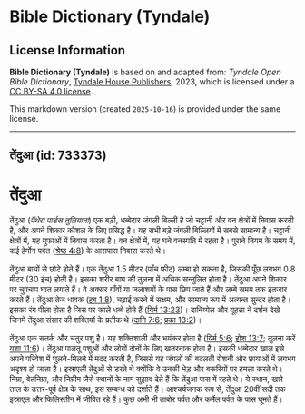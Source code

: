 # Bible Dictionary (Tyndale)

## License Information

**Bible Dictionary (Tyndale)** is based on and adapted from: _Tyndale Open Bible Dictionary_, [Tyndale House Publishers](https://tyndaleopenresources.com/), 2023, which is licensed under a [CC BY-SA 4.0 license](https://creativecommons.org/licenses/by-sa/4.0/legalcode.en).

This markdown version (created `2025-10-16`) is provided under the same license.



--------------------------------

## तेंदुआ (id: 733373)

तेंदुआ
======

तेंदुआ (*पैंथेरा पार्डस तुलियाना*) एक बड़ी, धब्बेदार जंगली बिल्ली है जो चट्टानी और वन क्षेत्रों में निवास करती है, और अपने शिकार कौशल के लिए प्रसिद्ध है। यह सभी बड़े जंगली बिल्लियों में सबसे सामान्य है। चट्टानी क्षेत्रों में, यह गुफाओं में निवास करता है। वन क्षेत्रों में, यह घने वनस्पति में रहता है। पुराने नियम के समय में, कई हेर्मोन पर्वत ([श्रेष्ठ 4:8](https://ref.ly/Song4:8)) के आसपास निवास करते थे।

तेंदुआ बाघों से छोटे होते हैं। एक तेंदुआ 1\.5 मीटर (पाँच फीट) लम्बा हो सकता है, जिसकी पूँछ लगभग 0\.8 मीटर (30 इंच) होती है। इसका शरीर बाघ की तुलना में अधिक सन्तुलित होता है। तेंदुआ अपने शिकार पर चुपचाप घात लगाते हैं। वे अक्सर गाँवों या जलाशयों के पास छिप जाते हैं और लम्बे समय तक इंतजार करते हैं। तेंदुआ तेज धावक ([हब 1:8](https://ref.ly/Hab1:8)), चढ़ाई करने में सक्षम, और सामान्य रूप में अत्यन्त सुन्दर होता है। इसका रंग पीला होता है जिस पर काले धब्बे होते हैं ([यिर्म 13:23](https://ref.ly/Jer13:23))। दानिय्येल और यूहन्ना ने दर्शन देखे जिनमें तेंदुआ संसार की शक्तियों के प्रतीक थे ([दानि 7:6](https://ref.ly/Dan7:6); [प्रका 13:2](https://ref.ly/Rev13:2))।

तेंदुआ एक सतर्क और चतुर पशु है। यह शक्तिशाली और भयंकर होता है ([यिर्म 5:6](https://ref.ly/Jer5:6); [होश 13:7](https://ref.ly/Hos13:7); तुलना करें [यशा 11:6](https://ref.ly/Isa11:6))। तेंदुआ पालतू पशुओं और लोगों दोनों के लिए खतरनाक होता है। इसकी धब्बेदार खाल इसे अपने परिवेश में घुलने\-मिलने में मदद करती है, जिससे यह जंगलों की बदलती रोशनी और छायाओं में लगभग अदृश्य हो जाता है। इस्राएली तेंदुओं से डरते थे क्योंकि वे उनकी भेड़ और बकरियों पर हमला करते थे। निम्रा, बेतनिम्रा, और निम्रीम जैसे स्थानों के नाम सुझाव देते हैं कि तेंदुआ पास में रहते थे। ये स्थान, खारे ताल के उत्तर\-पूर्व क्षेत्र के साथ, इस सम्बन्ध को दर्शाते हैं। आश्चर्यजनक रूप से, तेंदुआ 20वीं सदी तक इस्राएल और फिलिस्तीन में जीवित रहे हैं। कुछ अभी भी ताबोर पर्वत और कर्मेल पर्वत के पास घूमते हैं।


